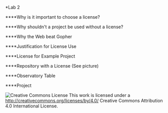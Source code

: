*Lab 2

****Why is it important to choose a license?

****Why shouldn't a project be used without a license?

****Why the Web beat Gopher

****Justification for License Use

****License for Example Project

****Repository with a License (See picture)

****Observatory Table

****Project

![Creative Commons License](https://i.creativecommons.org/l/by/4.0/88x31.png) This work is licensed under a http://creativecommons.org/licenses/by/4.0/ Creative Commons Attribution 4.0 International License.